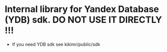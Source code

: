 # Internal library for Yandex Database (YDB) sdk. DO NOT USE IT DIRECTLY !!! 
 
- If you need YDB sdk see kikimr/public/sdk 
